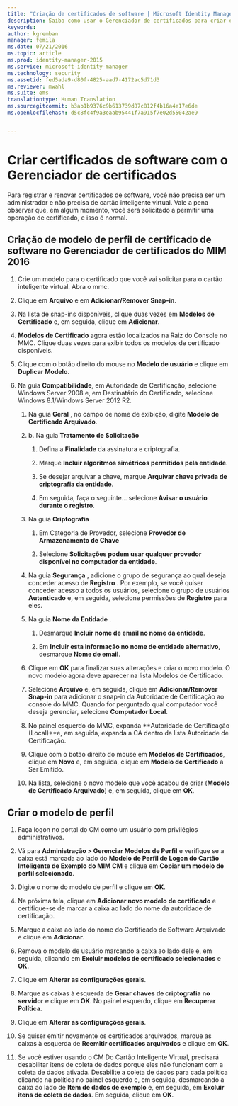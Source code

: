 ```yaml
---
title: "Criação de certificados de software | Microsoft Identity Manager"
description: Saiba como usar o Gerenciador de certificados para criar e renovar certificados de software com os modelos de perfil.
keywords: 
author: kgremban
manager: femila
ms.date: 07/21/2016
ms.topic: article
ms.prod: identity-manager-2015
ms.service: microsoft-identity-manager
ms.technology: security
ms.assetid: fed5ada9-d80f-4825-aad7-4172ac5d71d3
ms.reviewer: mwahl
ms.suite: ems
translationtype: Human Translation
ms.sourcegitcommit: b3ab1b9376c9b613739d87c812f4b16a4e17e6de
ms.openlocfilehash: d5c8fc4f9a3eaab95441f7a915f7e02d55042ae9


---
```


# Criar certificados de software com o Gerenciador de certificados
Para registrar e renovar certificados de software, você não precisa ser um administrador e não precisa de cartão inteligente virtual. Vale a pena observar que, em algum momento, você será solicitado a permitir uma operação de certificado, e isso é normal.

## Criação de modelo de perfil de certificado de software no Gerenciador de certificados do MIM 2016

1.  Crie um modelo para o certificado que você vai solicitar para o cartão inteligente virtual. Abra o mmc.

2.  Clique em **Arquivo** e em **Adicionar/Remover Snap-in**.

3.  Na lista de snap-ins disponíveis, clique duas vezes em **Modelos de Certificado** e, em seguida, clique em **Adicionar**.

4.  **Modelos de Certificado** agora estão localizados na Raiz do Console no MMC. Clique duas vezes para exibir todos os modelos de certificado disponíveis.

5.  Clique com o botão direito do mouse no **Modelo de usuário** e clique em **Duplicar Modelo**.

6.  Na guia **Compatibilidade**, em Autoridade de Certificação, selecione Windows Server 2008 e, em Destinatário do Certificado, selecione Windows 8.1/Windows Server 2012 R2.

    1.  Na guia **Geral** , no campo de nome de exibição, digite **Modelo de Certificado Arquivado**.

    2.  b.  Na guia **Tratamento de Solicitação**

        1.  Defina a **Finalidade** da assinatura e criptografia.

        2.  Marque **Incluir algoritmos simétricos permitidos pela entidade**.

        3.  Se desejar arquivar a chave, marque **Arquivar chave privada de criptografia da entidade**.

        4.  Em seguida, faça o seguinte... selecione **Avisar o usuário durante o registro**.

    3.  Na guia **Criptografia**

        1.  Em Categoria de Provedor, selecione **Provedor de Armazenamento de Chave**

        2.  Selecione **Solicitações podem usar qualquer provedor disponível no computador da entidade**.

    4.  Na guia **Segurança** , adicione o grupo de segurança ao qual deseja conceder acesso de **Registro** . Por exemplo, se você quiser conceder acesso a todos os usuários, selecione o grupo de usuários **Autenticado** e, em seguida, selecione permissões de **Registro** para eles.

    5.  Na guia **Nome da Entidade** .

        1.  Desmarque **Incluir nome de email no nome da entidade**.

        2.  Em **Incluir esta informação no nome de entidade alternativo**, desmarque **Nome de email**.

    6.  Clique em **OK** para finalizar suas alterações e criar o novo modelo. O novo modelo agora deve aparecer na lista Modelos de Certificado.

    7.  Selecione **Arquivo** e, em seguida, clique em **Adicionar/Remover Snap-in** para adicionar o snap-in da Autoridade de Certificação ao console do MMC. Quando for perguntado qual computador você deseja gerenciar, selecione **Computador Local**.

    8.  No painel esquerdo do MMC, expanda **Autoridade de Certificação (Local)**e, em seguida, expanda a CA dentro da lista Autoridade de Certificação.

    9. Clique com o botão direito do mouse em **Modelos de Certificados**, clique em **Novo** e, em seguida, clique em **Modelo de Certificado** a Ser Emitido.

    10. Na lista, selecione o novo modelo que você acabou de criar (**Modelo de Certificado Arquivado**) e, em seguida, clique em **OK**.

## Criar o modelo de perfil

1.  Faça logon no portal do CM como um usuário com privilégios administrativos.

2.  Vá para **Administração &gt; Gerenciar Modelos de Perfil** e verifique se a caixa está marcada ao lado do **Modelo de Perfil de Logon do Cartão Inteligente de Exemplo do MIM CM** e clique em **Copiar um modelo de perfil selecionado**.

3.  Digite o nome do modelo de perfil e clique em **OK**.

4.  Na próxima tela, clique em **Adicionar novo modelo de certificado** e certifique-se de marcar a caixa ao lado do nome da autoridade de certificação.

5.  Marque a caixa ao lado do nome do Certificado de Software Arquivado e clique em **Adicionar**.

6.  Remova o modelo de usuário marcando a caixa ao lado dele e, em seguida, clicando em **Excluir modelos de certificado selecionados** e **OK**.

7.  Clique em **Alterar as configurações gerais**.

8.  Marque as caixas à esquerda de **Gerar chaves de criptografia no servidor** e clique em **OK**. No painel esquerdo, clique em **Recuperar Política**.

9. Clique em **Alterar as configurações gerais**.

10. Se quiser emitir novamente os certificados arquivados, marque as caixas à esquerda de **Reemitir certificados arquivados** e clique em **OK**.

11. Se você estiver usando o CM Do Cartão Inteligente Virtual, precisará desabilitar itens de coleta de dados porque eles não funcionam com a coleta de dados ativada. Desabilite a coleta de dados para cada política clicando na política no painel esquerdo e, em seguida, desmarcando a caixa ao lado de **Item de dados de exemplo** e, em seguida, em **Excluir itens de coleta de dados**. Em seguida, clique em **OK**.



<!--HONumber=Jul16_HO3-->


